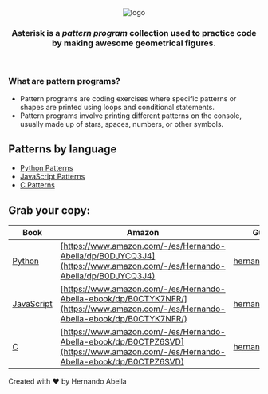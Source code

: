 <div align="center"><img title="logo" alt="logo" src="https://github.com/user-attachments/assets/9827ae04-a874-4afd-8189-3efe899a7cb6"></div>

### <p align="center">Asterisk is a *pattern program* collection used to practice code by making awesome geometrical figures.</p>

<br/>

### What are pattern programs?
- Pattern programs are coding exercises where specific patterns or shapes are printed using loops and conditional statements. 
- Pattern programs involve printing different patterns on the console, usually made up of stars, spaces, numbers, or other symbols.

## Patterns by language
- [Python Patterns](#)
- [JavaScript Patterns](#)
- [C Patterns](#)

## Grab your copy:
| Book | Amazon | Gumroad (Digital Download) |
|-|-|-|
| [Python](#) | [https://www.amazon.com/-/es/Hernando-Abella/dp/B0DJYCQ3J4](https://www.amazon.com/-/es/Hernando-Abella/dp/B0DJYCQ3J4) | [hernandoabella.gumroad.com/l/bjhjbm](hernandoabella.gumroad.com/l/bjhjbm) |
| [JavaScript](#) | [https://www.amazon.com/-/es/Hernando-Abella-ebook/dp/B0CTYK7NFR/](https://www.amazon.com/-/es/Hernando-Abella-ebook/dp/B0CTYK7NFR/) | [hernandoabella.gumroad.com/l/ddnpsp](hernandoabella.gumroad.com/l/ddnpsp) |
| [C](#) | [https://www.amazon.com/-/es/Hernando-Abella-ebook/dp/B0CTPZ6SVD](https://www.amazon.com/-/es/Hernando-Abella-ebook/dp/B0CTPZ6SVD) | [hernandoabella.gumroad.com/l/odrmd](hernandoabella.gumroad.com/l/odrmd) |

Created with ❤️ by Hernando Abella
